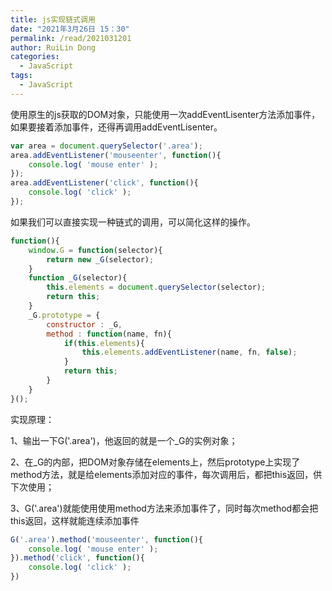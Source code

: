 ```yaml
---
title: js实现链式调用
date: "2021年3月26日 15：30"
permalink: /read/2021031201
author: RuiLin Dong
categories:
  - JavaScript
tags:
  - JavaScript
---
```

使用原生的js获取的DOM对象，只能使用一次addEventLisenter方法添加事件，如果要接着添加事件，还得再调用addEventLisenter。
<!-- more -->
```js
var area = document.querySelector('.area');
area.addEventListener('mouseenter', function(){
    console.log( 'mouse enter' );
});
area.addEventListener('click', function(){
    console.log( 'click' );
});
```

如果我们可以直接实现一种链式的调用，可以简化这样的操作。
```js
function(){
    window.G = function(selector){
        return new _G(selector);
    }
    function _G(selector){
        this.elements = document.querySelector(selector);
        return this;
    }
    _G.prototype = {
        constructor : _G,
        method : function(name, fn){
            if(this.elements){
                this.elements.addEventListener(name, fn, false);
            }
            return this;
        }
    }
}();
```
实现原理：

1、输出一下G('.area')，他返回的就是一个_G的实例对象；

2、在_G的内部，把DOM对象存储在elements上，然后prototype上实现了method方法，就是给elements添加对应的事件，每次调用后，都把this返回，供下次使用；

3、G('.area')就能使用使用method方法来添加事件了，同时每次method都会把this返回，这样就能连续添加事件

```js
G('.area').method('mouseenter', function(){
    console.log( 'mouse enter' );
}).method('click', function(){
    console.log( 'click' );
})
```